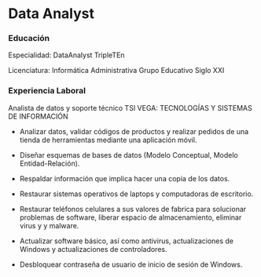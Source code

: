 # Data Analyst

### Educación
Especialidad: DataAnalyst TripleTEn

Licenciatura: Informática Administrativa Grupo Educativo Siglo XXI

### Experiencia Laboral
Analista de datos y soporte técnico TSI VEGA: TECNOLOGÍAS Y SISTEMAS DE INFORMACIÓN 

- Analizar datos, validar códigos de productos y realizar pedidos de una tienda de herramientas mediante una aplicación móvil.

- Diseñar esquemas de bases de datos (Modelo Conceptual, Modelo Entidad-Relación).

- Respaldar información que implica hacer una copia de los datos.

- Restaurar sistemas operativos de laptops y computadoras de escritorio.

- Restaurar teléfonos celulares a sus valores de fabrica para solucionar problemas de software, liberar espacio de almacenamiento, eliminar virus y y malware. 

- Actualizar software básico, así como antivirus, actualizaciones de Windows y actualizaciones de controladores.

- Desbloquear contraseña de usuario de inicio de sesión de Windows.
